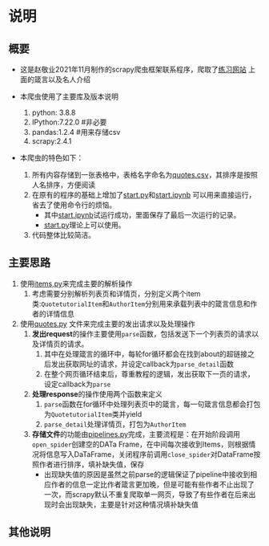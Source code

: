 # 说明
## 概要
* 这是赵敬业2021年11月制作的scrapy爬虫框架联系程序，爬取了<a href="http://quotes.toscrape.com/">练习网站</a> 上面的箴言以及名人介绍
* 本爬虫使用了主要库及版本说明
    1. python: 3.8.8
    2. IPython:7.22.0 #非必要
    3. pandas:1.2.4 #用来存储csv
    4. scrapy:2.4.1
    
* 本爬虫的特色如下：
    1. 所有内容存储到一张表格中，表格名字命名为<a href="./quotetutorial/quotetutorial/quotes.csv">quotes.csv</a>，其排序是按照人名排序，方便阅读
    2. 在原有的程序的基础上增加了<a href="./quotetutorial/quotetutorial/start.py">start.py</a>和<a href="./quotetutorial/quotetutorial/start.ipynb">start.ipynb</a> 可以用来直接运行，省去了使用命令行的烦恼。
        * 其中<a href="./quotetutorial/quotetutorial/start.ipynb">start.ipynb</a>试运行成功，里面保存了最后一次运行的记录。
        * <a href="./quotetutorial/quotetutorial/start.py">start.py</a>理论上可以使用。
    3. 代码整体比较简洁。
    
## 主要思路
1. 使用<a href="./quotetutorial/quotetutorial/items.py">items,py</a>来完成主要的解析操作
    1. 考虑需要分别解析列表页和详情页，分别定义两个item类:<code>QuotetutorialItem</code>和<code>AuthorItem</code>分别用来承载列表中的箴言信息和作者的详情信息
2. 使用<a href="./quotetutorial/quotetutorial/spiders/quotes.py">quotes.py</a> 文件来完成主要的发出请求以及处理操作
    1. **发出request**的操作主要使用<code>parse</code>函数，包括发送下一个列表页的请求以及详情页的请求。
        1. 其中在处理箴言的循环中，每轮for循环都会在找到about的超链接之后发出获取网址的请求，并设定callback为<code>parse_detail</code>函数
        2. 在整个网页循环结束后，尊重教程的逻辑，发出获取下一页的请求，设定callback为<code>parse</code>
    2. **处理response**的操作使用两个函数来定义
        1. <code>parse</code>函数在for循环中处理列表页中的箴言，每一句箴言信息都会打包为<code>QuotetutorialItem</code>类并yield
        2. <code>parse_detail</code>处理详情页，打包为<code>AuthorItem</code>
    3. **存储文件**的功能由<a href="./quotetutorial/quotetutorial/pipelines.py">pipelines.py</a>完成，主要流程是：在开始阶段调用<code>open_spider</code>创建空的DATa Frame，在中间每次接收到Items，则根据情况将信息写入DaTaFrame，关闭程序前调用<code>close_spider</code>对DataFrame按照作者进行排序，填补缺失值，保存
        * 出现缺失值的原因是虽然之前parse的逻辑保证了pipeline中接收到相应作者的信息一定比作者箴言更加晚，但是可能有些作者不止出现了一次，而scrapy默认不重复爬取单一网页，导致了有些作者在后来出现时会出现缺失，主要是针对这种情况填补缺失值

## 其他说明
